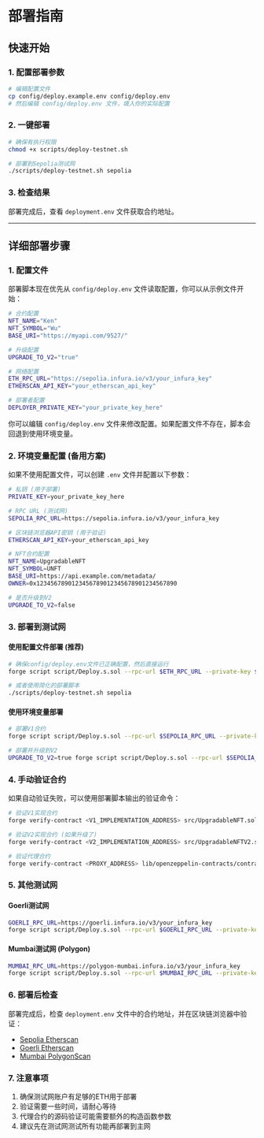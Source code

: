 # 部署指南

## 快速开始

### 1. 配置部署参数
```bash
# 编辑配置文件
cp config/deploy.example.env config/deploy.env
# 然后编辑 config/deploy.env 文件，填入你的实际配置
```

### 2. 一键部署
```bash
# 确保有执行权限
chmod +x scripts/deploy-testnet.sh

# 部署到Sepolia测试网
./scripts/deploy-testnet.sh sepolia
```

### 3. 检查结果
部署完成后，查看 `deployment.env` 文件获取合约地址。

---

## 详细部署步骤

### 1. 配置文件

部署脚本现在优先从 `config/deploy.env` 文件读取配置，你可以从示例文件开始：

```bash
# 合约配置
NFT_NAME="Ken"
NFT_SYMBOL="Wu"
BASE_URI="https://myapi.com/9527/"

# 升级配置
UPGRADE_TO_V2="true"

# 网络配置
ETH_RPC_URL="https://sepolia.infura.io/v3/your_infura_key"
ETHERSCAN_API_KEY="your_etherscan_api_key"

# 部署者配置
DEPLOYER_PRIVATE_KEY="your_private_key_here"
```

你可以编辑 `config/deploy.env` 文件来修改配置。如果配置文件不存在，脚本会回退到使用环境变量。

### 2. 环境变量配置 (备用方案)

如果不使用配置文件，可以创建 `.env` 文件并配置以下参数：

```bash
# 私钥 (用于部署)
PRIVATE_KEY=your_private_key_here

# RPC URL (测试网)
SEPOLIA_RPC_URL=https://sepolia.infura.io/v3/your_infura_key

# 区块链浏览器API密钥 (用于验证)
ETHERSCAN_API_KEY=your_etherscan_api_key

# NFT合约配置
NFT_NAME=UpgradableNFT
NFT_SYMBOL=UNFT
BASE_URI=https://api.example.com/metadata/
OWNER=0x1234567890123456789012345678901234567890

# 是否升级到V2
UPGRADE_TO_V2=false
```

### 3. 部署到测试网

#### 使用配置文件部署 (推荐)
```bash
# 确保config/deploy.env文件已正确配置，然后直接运行
forge script script/Deploy.s.sol --rpc-url $ETH_RPC_URL --private-key $DEPLOYER_PRIVATE_KEY --broadcast --verify

# 或者使用简化的部署脚本
./scripts/deploy-testnet.sh sepolia
```

#### 使用环境变量部署
```bash
# 部署V1合约
forge script script/Deploy.s.sol --rpc-url $SEPOLIA_RPC_URL --private-key $PRIVATE_KEY --broadcast --verify

# 部署并升级到V2
UPGRADE_TO_V2=true forge script script/Deploy.s.sol --rpc-url $SEPOLIA_RPC_URL --private-key $PRIVATE_KEY --broadcast --verify
```

### 4. 手动验证合约

如果自动验证失败，可以使用部署脚本输出的验证命令：

```bash
# 验证V1实现合约
forge verify-contract <V1_IMPLEMENTATION_ADDRESS> src/UpgradableNFT.sol:UpgradableNFT --chain-id 11155111 --etherscan-api-key $ETHERSCAN_API_KEY

# 验证V2实现合约 (如果升级了)
forge verify-contract <V2_IMPLEMENTATION_ADDRESS> src/UpgradableNFTV2.sol:UpgradableNFTV2 --chain-id 11155111 --etherscan-api-key $ETHERSCAN_API_KEY

# 验证代理合约
forge verify-contract <PROXY_ADDRESS> lib/openzeppelin-contracts/contracts/proxy/ERC1967/ERC1967Proxy.sol:ERC1967Proxy --chain-id 11155111 --etherscan-api-key $ETHERSCAN_API_KEY
```

### 5. 其他测试网

#### Goerli测试网
```bash
GOERLI_RPC_URL=https://goerli.infura.io/v3/your_infura_key
forge script script/Deploy.s.sol --rpc-url $GOERLI_RPC_URL --private-key $PRIVATE_KEY --broadcast --verify
```

#### Mumbai测试网 (Polygon)
```bash
MUMBAI_RPC_URL=https://polygon-mumbai.infura.io/v3/your_infura_key
forge script script/Deploy.s.sol --rpc-url $MUMBAI_RPC_URL --private-key $PRIVATE_KEY --broadcast --verify
```

### 6. 部署后检查

部署完成后，检查 `deployment.env` 文件中的合约地址，并在区块链浏览器中验证：

- [Sepolia Etherscan](https://sepolia.etherscan.io/)
- [Goerli Etherscan](https://goerli.etherscan.io/)
- [Mumbai PolygonScan](https://mumbai.polygonscan.com/)

### 7. 注意事项

1. 确保测试网账户有足够的ETH用于部署
2. 验证需要一些时间，请耐心等待
3. 代理合约的源码验证可能需要额外的构造函数参数
4. 建议先在测试网测试所有功能再部署到主网
